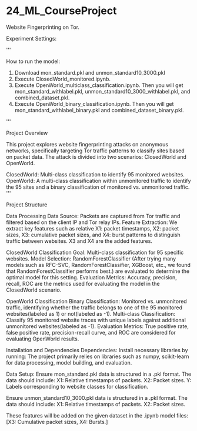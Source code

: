 # 24_ML_CourseProject
Website Fingerprinting on Tor.

Experiment Settings: 

'''

How to run the model:

1. Download mon_standard.pkl and unmon_standard10_3000.pkl
2. Execute ClosedWorld_monitored.ipynb.
3. Execute OpenWorld_multiclass_classification.ipynb. Then you will get mon_standard_withlabel.pkl, unmon_standard10_3000_withlabel.pkl, and combined_dataset.pkl.
4. Execute OpenWorld_binary_classification.ipynb. Then you will get mon_standard_withlabel_binary.pkl and combined_dataset_binary.pkl.

'''


Project Overview

This project explores website fingerprinting attacks on anonymous networks, specifically targeting Tor traffic patterns to classify sites based on packet data.
The attack is divided into two scenarios: ClosedWorld and OpenWorld.

ClosedWorld: Multi-class classification to identify 95 monitored websites.
OpenWorld: A multi-class classification within unmonitored traffic to identify the 95 sites and a binary classification of monitored vs. unmonitored traffic.
'''

Project Structure


Data Processing
Data Source: Packets are captured from Tor traffic and filtered based on the client IP and Tor relay IPs.
Feature Extraction: We extract key features such as relative X1: packet timestamps, X2: packet sizes, X3: cumulative packet sizes, and X4: burst patterns to distinguish traffic between websites.
X3 and X4 are the added features.



ClosedWorld Classification
Goal: Multi-class classification for 95 specific websites.
Model Selection: RandomForestClassifier (After trying many models such as RFC-SVC, RandomForestClassifier, XGBoost, etc., we found that RandomForestClassifier performs best.) are evaluated to determine the optimal model for this setting.
Evaluation Metrics: Accuracy, precision, recall, ROC are the metrics used for evaluating the model in the ClosedWorld scenario.

OpenWorld Classification
Binary Classification: Monitored vs. unmonitored traffic, identifying whether the traffic belongs to one of the 95 monitored websites(labeled as 1) or not(labeled as -1).
Multi-class Classification: Classify 95 monitored website traces with unique labels against additional unmonitored websites(labeled as -1).
Evaluation Metrics: True positive rate, false positive rate, precision-recall curve, and ROC are considered for evaluating OpenWorld results.



Installation and Dependencies
Dependencies: Install necessary libraries by running:
The project primarily relies on libraries such as numpy, scikit-learn for data processing, model building, and evaluation.



Data Setup:
Ensure mon_standard.pkl data is structured in a .pkl format. The data should include:
X1: Relative timestamps of packets.
X2: Packet sizes.
Y: Labels corresponding to website classes for classification.

Ensure unmon_standard10_3000.pkl data is structured in a .pkl format. The data should include:
X1: Relative timestamps of packets.
X2: Packet sizes.

These features will be added on the given dataset in the .ipynb model files: [X3: Cumulative packet sizes, X4: Bursts.]
